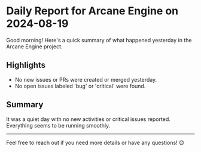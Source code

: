 # Daily Report for Arcane Engine on 2024-08-19

Good morning! Here's a quick summary of what happened yesterday in the Arcane Engine project.

## Highlights
- No new issues or PRs were created or merged yesterday.
- No open issues labeled 'bug' or 'critical' were found.

## Summary
It was a quiet day with no new activities or critical issues reported. Everything seems to be running smoothly.

---

Feel free to reach out if you need more details or have any questions! 😊